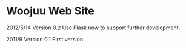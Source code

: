 Woojuu Web Site
============

2012/5/14 Version 0.2
Use Flask now to support further development.

2011/9 Version 0.1
First version

